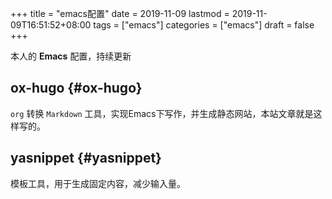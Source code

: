 +++
title = "emacs配置"
date = 2019-11-09
lastmod = 2019-11-09T16:51:52+08:00
tags = ["emacs"]
categories = ["emacs"]
draft = false
+++

本人的 **Emacs** 配置，持续更新
<!--more-->


## ox-hugo {#ox-hugo}

`org` 转换 `Markdown` 工具，实现Emacs下写作，并生成静态网站，本站文章就是这样写的。


## yasnippet {#yasnippet}

模板工具，用于生成固定内容，减少输入量。